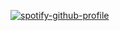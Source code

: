 [![spotify-github-profile](https://spotify-github-profile.vercel.app/api/view?uid=3cs3gsucf1uks2a53swq13t2i&cover_image=true&theme=default)](https://github.com/kittinan/spotify-github-profile)
